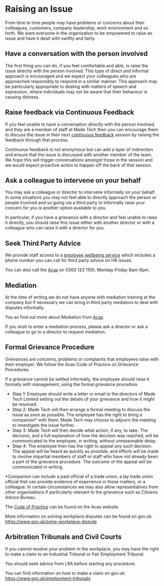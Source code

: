 # Raising an Issue

From time to time people may have problems or concerns about their colleagues, customers, company leadership, work environment and so forth. We want everyone in the organisation to be empowered to raise an issue and have it dealt with swiftly and fairly.

## Have a conversation with the person involved

The first thing you can do, if you feel comfortable and able, is raise the issue directly with the person involved. This type of direct and informal approach is encouraged and we expect your colleagues who are approached responsibly to respond in a similar manner. This approach may be particularly appropriate to dealing with matters of speech and expression, where individuals may not be aware that their behaviour is causing distress.

## Raise feedback via Continuous Feedback

If you feel unable to have a conversation directly with the person involved, and they are a member of staff at Made Tech then you can encourage them to discuss the issue in their next [continuous feedback]() session by raising the feedback through that process.

Continuous feedback is not anonymous but can add a layer of indirection and ensure that the issue is discussed with another member of the team. We hope this will trigger conversations amongst those in the session and we would expect proactive action to happen off the back of that session.

## Ask a colleague to intervene on your behalf

You may ask a colleague or director to intervene informally on your behalf. In some situations you may not feel able to directly approach the person or people involved and so going via a third party to informally raise your concern for you is another option available to you.

In particular, if you have a grievance with a director and feel unable to raise it directly, you should raise this issue either with another director or with a colleague who can raise it with a director for you.

## Seek Third Party Advice

We provide staff access to a [employee wellbeing service]() which includes a phone number you can call for third party advice on HR issues.

You can also call the [Acas](http://www.acas.org.uk/index.aspx?articleid=2042) on 0300 123 1100, Monday-Friday 8am-6pm.

## Mediation

At the time of writing we do not have anyone with mediation training at the company but if necessary we can bring in third party mediators to deal with disputes informally.

You an find out more about Mediation from [Acas](http://www.acas.org.uk/index.aspx?articleid=1680).

If you wish to enter a mediation process, please ask a director or ask a colleague to go to a director to request mediation.

## Formal Grievance Procedure

Grievances are concerns, problems or complaints that employees raise with their employer. We follow the Acas Code of Practice on Grievance Procedures.

If a grievance cannot be settled informally, the employee should raise it
formally with management, using the formal grievance procedure.

- Step 1: Employee should write a letter or email to the directors of Made Tech Limited setting out the details of your grievance and how it might be resolved.
- Step 2: Made Tech will then arrange a formal meeting to discuss the issue as soon as possible. The employee has the right to bring a companion* with them. Made Tech may choose to adjourn the meeting to investigate the issue further.
- Step 3: Made Tech will then decide what action, if any, to take. The decision, and a full explanation of how the decision was reached, will be communicated to the employee, in writing, without unreasonable delay.
- Step 4: The employee then has the right to appeal any such decision. The appeal will be heard as quickly as possible, and efforts will be made to involve impartial members of staff or staff who have not already been a part of the grievance procedure. The outcome of the appeal will be communicated in writing.

\*Companion can include a paid official of a trade union, a lay trade union official that can provide evidence of experience in these matters, or a colleague. In certain circumstances we may also allow representatives from other organisations if particularly relevant to the grievance such as Citizens Advice Bureau.

The [Code of Practice](http://www.acas.org.uk/media/pdf/f/m/Acas-Code-of-Practice-1-on-disciplinary-and-grievance-procedures.pdf) can be found on the Acas website.

More information on solving workplace disputes can be found on gov.uk: https://www.gov.uk/solve-workplace-dispute

## Arbitration Tribunals and Civil Courts

If you cannot resolve your problem in the workplace, you may have the right to make a claim to an Industrial Tribunal or Fair Employment Tribunal.

You should seek advice from LRA before starting any procedure.

You can find information on how to make a claim on gov.uk: https://www.gov.uk/employment-tribunals
